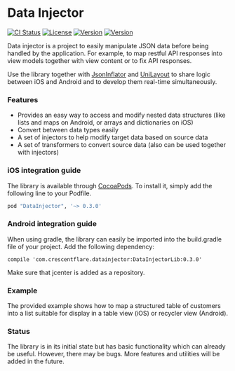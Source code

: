 # Data Injector

[![CI Status](http://img.shields.io/travis/crescentflare/DataInjector.svg?style=flat)](https://travis-ci.org/crescentflare/DataInjector)
[![License](https://img.shields.io/cocoapods/l/DataInjector.svg?style=flat)](http://cocoapods.org/pods/DataInjector)
[![Version](https://img.shields.io/cocoapods/v/DataInjector.svg?style=flat)](http://cocoapods.org/pods/DataInjector)
[![Version](https://img.shields.io/bintray/v/crescentflare/maven/DataInjectorLib.svg?style=flat)](https://bintray.com/crescentflare/maven/DataInjectorLib)

Data injector is a project to easily manipulate JSON data before being handled by the application. For example, to map restful API responses into view models together with view content or to fix API responses.

Use the library together with [JsonInflator](https://github.com/crescentflare/JsonInflator) and [UniLayout](https://github.com/crescentflare/UniLayout) to share logic between iOS and Android and to develop them real-time simultaneously.


### Features

* Provides an easy way to access and modify nested data structures (like lists and maps on Android, or arrays and dictionaries on iOS)
* Convert between data types easily
* A set of injectors to help modify target data based on source data
* A set of transformers to convert source data (also can be used together with injectors)


### iOS integration guide

The library is available through [CocoaPods](http://cocoapods.org). To install it, simply add the following line to your Podfile.

```ruby
pod "DataInjector", '~> 0.3.0'
```


### Android integration guide

When using gradle, the library can easily be imported into the build.gradle file of your project. Add the following dependency:

```
compile 'com.crescentflare.datainjector:DataInjectorLib:0.3.0'
```

Make sure that jcenter is added as a repository.


### Example

The provided example shows how to map a structured table of customers into a list suitable for display in a table view (iOS) or recycler view (Android).


### Status

The library is in its initial state but has basic functionality which can already be useful. However, there may be bugs. More features and utilities will be added in the future.
